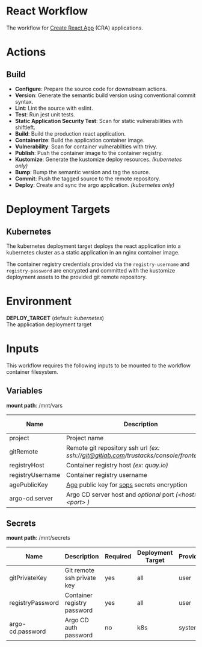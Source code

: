 # React Workflow

The workflow for [Create React App](https://create-react-app.dev/) (CRA) applications.

# Actions

## Build

- **Configure**: Prepare the source code for downstream actions. 
- **Version**: Generate the semantic build version using conventional commit syntax.
- **Lint**: Lint the source with eslint.
- **Test**: Run jest unit tests.
- **Static Application Security Test**: Scan for static vulnerabilities with shiftleft.
- **Build**: Build the production react application.
- **Containerize**: Build the application container image.
- **Vulnerability**: Scan for container vulnerabilties with trivy.
- **Publish**: Push the container image to the container registry.
- **Kustomize**: Generate the kustomize deploy resources. *(kubernetes only)*
- **Bump**: Bump the semantic version and tag the source.
- **Commit**: Push the tagged source to the remote repository.
- **Deploy**: Create and sync the argo application. *(kubernetes only)*

# Deployment Targets

## Kubernetes

The kubernetes deployment target deploys the react application into a kubernetes cluster as a static application in an nginx container image.

The container registry credentials provided via the `registry-username` and `registry-password` are encrypted and committed with the kustomize deployment assets to the provided git remote repository.

# Environment

**DEPLOY_TARGET** (default: *kubernetes*)  
The application deployment target

# Inputs

This workflow requires the following inputs to be mounted to the workflow container filesystem.

## Variables 
**mount path**: /mnt/vars

| Name | Description | Required | Deployment Target | Provider |
| - | - | - | - | - |
| project | Project name | yes | all | user |
| gitRemote | Remote git repository ssh url *(ex: ssh://git@gitlab.com/trustacks/console/frontend.git)* | yes | all | user |
| registryHost | Container registry host *(ex: quay.io)* | yes | all | user |
| registryUsername | Container registry username | yes | all | user |
| agePublicKey | [Age](https://github.com/FiloSottile/age) public key for [sops](https://github.com/mozilla/sops) secrets encryption | no | k8s | system |
| argo-cd.server | Argo CD server host and *optional* port *(\<host\>:\<port> \)* | no | k8s | system |

## Secrets 
**mount path**: /mnt/secrets

| Name | Description | Required | Deployment Target | Provider |
| - | - | - | - | - |
| gitPrivateKey | Git remote ssh private key | yes | all | user |
| registryPassword | Container registry password | yes | all | user |
| argo-cd.password | Argo CD auth password | no | k8s | system |
